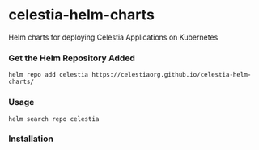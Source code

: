 # celestia-helm-charts

Helm charts for deploying Celestia Applications on Kubernetes


### Get the Helm Repository Added

``` 
helm repo add celestia https://celestiaorg.github.io/celestia-helm-charts/
```

### Usage

```
helm search repo celestia
```


### Installation